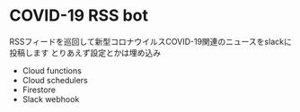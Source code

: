 COVID-19 RSS bot
=====
RSSフィードを巡回して新型コロナウイルスCOVID-19関連のニュースをslackに投稿します
とりあえず設定とかは埋め込み

- Cloud functions
- Cloud schedulers
- Firestore
- Slack webhook
